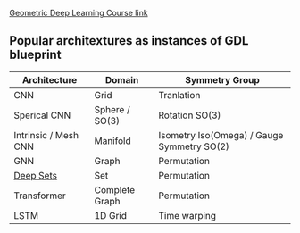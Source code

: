 [Geometric Deep Learning Course link](https://geometricdeeplearning.com/lectures/)

## Popular architextures as instances of GDL blueprint
Architecture|Domain |Symmetry Group
----|----|----
CNN|Grid|Tranlation
Sperical CNN|Sphere / SO(3)|Rotation SO(3)
Intrinsic / Mesh CNN|Manifold|Isometry Iso(Omega) / Gauge Symmetry SO(2)
GNN|Graph|Permutation
[Deep Sets](https://arxiv.org/abs/1703.06114)|Set|Permutation
Transformer|Complete Graph|Permutation
LSTM|1D Grid|Time warping


